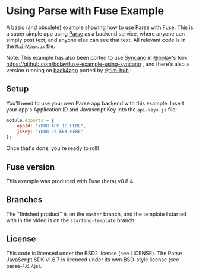 # Using Parse with Fuse Example
A basic (and obsolete) example showing how to use Parse with Fuse. This is a super simple app using [Parse](https://www.parse.com) as a backend service, where anyone can simply post text, and anyone else can see that text. All relevant code is in the `MainView.ux` file.

Note: This example has also been ported to use [Syncano](https://www.syncano.io/) in [@bolav](https://github.com/bolav)'s fork: https://github.com/bolav/fuse-example-using-syncano , and there's also a version running on [back4app](https://github.com/tim-hub/fuse-example-using-back4app-parse) ported by [@tim-hub](https://github.com/tim-hub) !

## Setup
You'll need to use your own Parse app backend with this example. Insert your app's Application ID and Javascript Key into the `api-keys.js` file:
```js
module.exports = {
	appId: "YOUR APP ID HERE",
	jsKey: "YOUR JS KEY HERE"
};
```

Once that's done, you're ready to roll!

## Fuse version
This example was produced with Fuse (beta) v0.8.4.

## Branches
The "finished product" is on the `master` branch, and the template I started with in the video is on the `starting-template` branch.

## License
This code is licensed under the BSD2 license (see LICENSE). The Parse JavaScript SDK v1.6.7 is licenced under its own BSD-style license (see parse-1.6.7.js).
